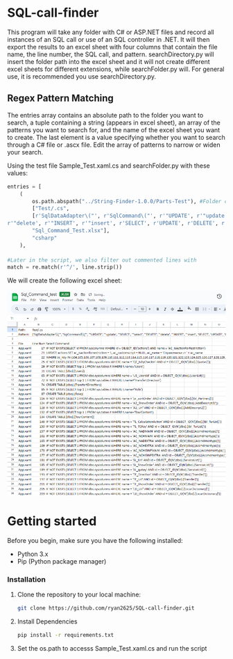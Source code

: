 ﻿# SQL-call-finder

This program will take any folder with C# or ASP.NET files and record all instances of an SQL call or use of an SQL controller in .NET. It will then export the results to an excel 
sheet with four columns that contain the file name, the line number, the SQL call, and pattern. searchDirectory.py will insert the folder path into the excel sheet and it will not create different excel sheets for different extensions, while searchFolder.py will. For general use, it is recommended you use searchDirectory.py.

## Regex Pattern Matching

The entries array contains an absolute path to the folder you want to search,
a tuple containing a string (appears in excel sheet), an array of the patterns you
want to search for, and the name of the excel sheet you want to create. The last
element is a value specifying whether you want to search through a C# file or
.ascx file. Edit the array of patterns to narrow or widen your search.

Using the test file Sample_Test.xaml.cs and searchFolder.py with these values:

```python
entries = [
    (
        os.path.abspath("../String-Finder-1.0.0/Parts-Test"), #Folder containing Sample_Test.xaml.cs
        ["Test/.cs", 
        [r'SqlDataAdapter\("', r'SqlCommand\("', r'"UPDATE', r'"update', r'"SELECT', r'"select', r'"DELETE',
r'"delete', r'"INSERT', r'"insert', r'SELECT', r'UPDATE', r'DELETE', r'CREATE', r'WHERE', r'SqlCommand\('],
        "Sql_Command_Test.xlsx"],
        "csharp"
    ),

#Later in the script, we also filter out commented lines with
match = re.match(r'^/', line.strip())
```

We will create the following excel sheet:

![Picture of sample output](Sample_SQL_Finder.png)

# Getting started
Before you begin, make sure you have the following installed:
- Python 3.x
- Pip (Python package manager)
### Installation

1. Clone the repository to your local machine:

   ```bash
   git clone https://github.com/ryan2625/SQL-call-finder.git

2. Install Dependencies

   ```bash
   pip install -r requirements.txt

3. Set the os.path to accesss Sample_Test.xaml.cs and run the script

